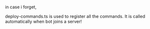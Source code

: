 in case i forget,

deploy-commands.ts is used to register all the commands. It is called automatically when bot joins a server!
